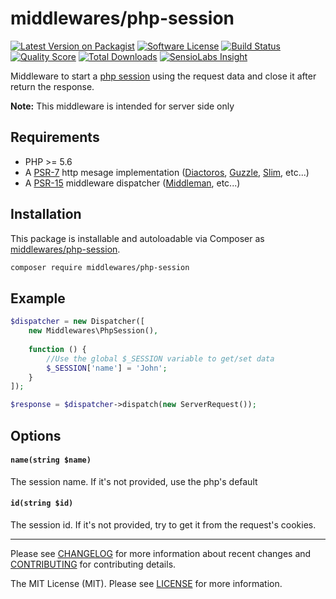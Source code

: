 # middlewares/php-session

[![Latest Version on Packagist][ico-version]][link-packagist]
[![Software License][ico-license]](LICENSE.md)
[![Build Status][ico-travis]][link-travis]
[![Quality Score][ico-scrutinizer]][link-scrutinizer]
[![Total Downloads][ico-downloads]][link-downloads]
[![SensioLabs Insight][ico-sensiolabs]][link-sensiolabs]

Middleware to start a [php session](http://php.net/manual/en/book.session.php) using the request data and close it after return the response.

**Note:** This middleware is intended for server side only

## Requirements

* PHP >= 5.6
* A [PSR-7](https://packagist.org/providers/psr/http-message-implementation) http mesage implementation ([Diactoros](https://github.com/zendframework/zend-diactoros), [Guzzle](https://github.com/guzzle/psr7), [Slim](https://github.com/slimphp/Slim), etc...)
* A [PSR-15](https://github.com/http-interop/http-middleware) middleware dispatcher ([Middleman](https://github.com/mindplay-dk/middleman), etc...)

## Installation

This package is installable and autoloadable via Composer as [middlewares/php-session](https://packagist.org/packages/middlewares/php-session).

```sh
composer require middlewares/php-session
```

## Example

```php
$dispatcher = new Dispatcher([
	new Middlewares\PhpSession(),
    
    function () {
        //Use the global $_SESSION variable to get/set data
        $_SESSION['name'] = 'John';
    }
]);

$response = $dispatcher->dispatch(new ServerRequest());
```

## Options

#### `name(string $name)`

The session name. If it's not provided, use the php's default

#### `id(string $id)`

The session id. If it's not provided, try to get it from the request's cookies.

---

Please see [CHANGELOG](CHANGELOG.md) for more information about recent changes and [CONTRIBUTING](CONTRIBUTING.md) for contributing details.

The MIT License (MIT). Please see [LICENSE](LICENSE) for more information.

[ico-version]: https://img.shields.io/packagist/v/middlewares/php-session.svg?style=flat-square
[ico-license]: https://img.shields.io/badge/license-MIT-brightgreen.svg?style=flat-square
[ico-travis]: https://img.shields.io/travis/middlewares/php-session/master.svg?style=flat-square
[ico-scrutinizer]: https://img.shields.io/scrutinizer/g/middlewares/php-session.svg?style=flat-square
[ico-downloads]: https://img.shields.io/packagist/dt/middlewares/php-session.svg?style=flat-square
[ico-sensiolabs]: https://img.shields.io/sensiolabs/i/ddd29a82-48bb-4fdd-a71d-98a3c00abd7c.svg?style=flat-square

[link-packagist]: https://packagist.org/packages/middlewares/php-session
[link-travis]: https://travis-ci.org/middlewares/php-session
[link-scrutinizer]: https://scrutinizer-ci.com/g/middlewares/php-session
[link-downloads]: https://packagist.org/packages/middlewares/php-session
[link-sensiolabs]: https://insight.sensiolabs.com/projects/ddd29a82-48bb-4fdd-a71d-98a3c00abd7c
